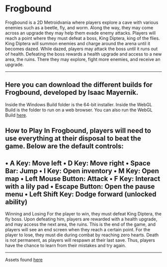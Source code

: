 # Frogbound
Frogbound is a 2D Metroidvania where players explore a cave with various enemies such as a beetle, fly, and worm. Along the way, they may come across an upgrade they may help them evade enemy attacks. Players will reach a point where they must defeat a boss, King Diptera, king of the flies. King Diptera will summon enemies and charge around the arena until it becomes dazed. While dazed, players may attack the boss until it runs out of health. Defeating the boss rewards a health upgrade and access to a new area, the ruins. There they may explore, fight more enemies, and receive an upgrade.

---
Here you can download the different builds for Frogbound, developed by Isaac Mayernik.
---
Inside the Windows Build folder is the 64-bit installer.
Inside the WebGL Build is the folder to run on a web browser.
You can also run the WebGL Build [here](https://play.unity.com/en/games/f78ac303-ffe3-4365-af64-51f3f8935678/frogbound-webgl-build).


How to Play
In Frogbound, players will need to use everything at their disposal to beat the game. Below are the default controls:
---
•	A Key: Move left
•	D Key: Move right
•	Space Bar: Jump
•	I Key: Open inventory
•	M Key: Open map
•	Left Mouse Button: Attack
•	F Key: Interact with a lily pad
•	Escape Button: Open the pause menu
•	Left Shift Key: Dodge forward (unlocked ability)
---
Winning and Losing
For the player to win, they must defeat King Diptera, the fly boss. Upon defeating him, players are rewarded with a health upgrade, and may access the next area, the ruins. This is the end of the game, and players will see an end screen when they reach a certain point.
For the player to lose, they must die during combat by reaching zero hearts. Death is not permanent, as players will respawn at their last save. Thus, players have the chance to learn from their mistakes and try again.

---
Assets found [here](https://github.com/isaacmayernik/FrogboundAssets)
